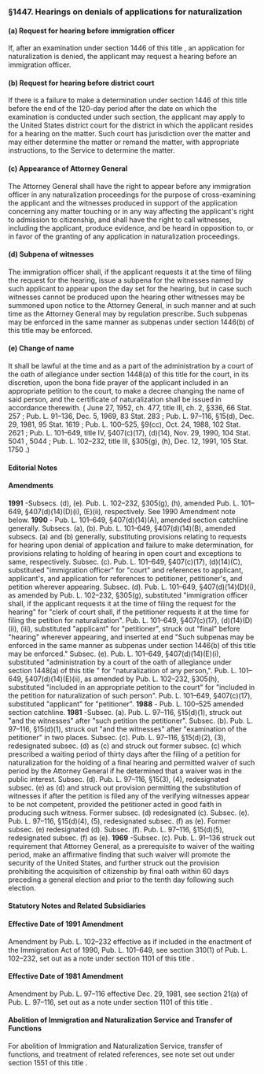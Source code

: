 <!--
url: https://uscode.house.gov/view.xhtml?req=granuleid:USC-prelim-title8-section1447&num=0&edition=prelim
date_accessed: 2024-07-28 23:46:02
-->
### §1447\. Hearings on denials of applications for naturalization
#### (a) Request for hearing before immigration officer
 If, after an examination under
 section 1446 of this title
 , an application for naturalization is denied, the applicant may request a hearing before an immigration officer.
#### (b) Request for hearing before district court
 If there is a failure to make a determination under
 section 1446 of this title
 before the end of the 120\-day period after the date on which the examination is conducted under such section, the applicant may apply to the United States district court for the district in which the applicant resides for a hearing on the matter. Such court has jurisdiction over the matter and may either determine the matter or remand the matter, with appropriate instructions, to the Service to determine the matter.
#### (c) Appearance of Attorney General
 The Attorney General shall have the right to appear before any immigration officer in any naturalization proceedings for the purpose of cross\-examining the applicant and the witnesses produced in support of the application concerning any matter touching or in any way affecting the applicant's right to admission to citizenship, and shall have the right to call witnesses, including the applicant, produce evidence, and be heard in opposition to, or in favor of the granting of any application in naturalization proceedings.
#### (d) Subpena of witnesses
 The immigration officer shall, if the applicant requests it at the time of filing the request for the hearing, issue a subpena for the witnesses named by such applicant to appear upon the day set for the hearing, but in case such witnesses cannot be produced upon the hearing other witnesses may be summoned upon notice to the Attorney General, in such manner and at such time as the Attorney General may by regulation prescribe. Such subpenas may be enforced in the same manner as subpenas under
 section 1446(b) of this title
 may be enforced.
#### (e) Change of name
 It shall be lawful at the time and as a part of the administration by a court of the oath of allegiance under
 section 1448(a) of this title
 for the court, in its discretion, upon the bona fide prayer of the applicant included in an appropriate petition to the court, to make a decree changing the name of said person, and the certificate of naturalization shall be issued in accordance therewith.
 (
 June 27, 1952, ch. 477, title III, ch. 2, §336,
 66 Stat. 257
 ;
 Pub. L. 91–136,
 Dec. 5, 1969,
 83 Stat. 283
 ;
 Pub. L. 97–116,
 §15(d), Dec. 29, 1981,
 95 Stat. 1619
 ;
 Pub. L. 100–525,
 §9(cc), Oct. 24, 1988,
 102 Stat. 2621
 ;
 Pub. L. 101–649,
 title IV, §407(c)(17\), (d)(14\), Nov. 29, 1990,
 104 Stat. 5041
 ,
 5044 
 ;
 Pub. L. 102–232,
 title III, §305(g), (h), Dec. 12, 1991,
 105 Stat. 1750
 .)
#### **Editorial Notes**
#### Amendments
**1991** 
 \-Subsecs. (d), (e).
 Pub. L. 102–232,
 §305(g), (h), amended
 Pub. L. 101–649,
 §407(d)(14\)(D)(i), (E)(ii), respectively. See 1990 Amendment note below.
**1990** 
 \-
 Pub. L. 101–649,
 §407(d)(14\)(A), amended section catchline generally.
 Subsecs. (a), (b).
 Pub. L. 101–649,
 §407(d)(14\)(B), amended subsecs. (a) and (b) generally, substituting provisions relating to requests for hearing upon denial of application and failure to make determination, for provisions relating to holding of hearing in open court and exceptions to same, respectively.
 Subsec. (c).
 Pub. L. 101–649,
 §407(c)(17\), (d)(14\)(C), substituted "immigration officer" for "court" and references to applicant, applicant's, and application for references to petitioner, petitioner's, and petition wherever appearing.
 Subsec. (d).
 Pub. L. 101–649,
 §407(d)(14\)(D)(i), as amended by
 Pub. L. 102–232,
 §305(g), substituted "immigration officer shall, if the applicant requests it at the time of filing the request for the hearing" for "clerk of court shall, if the petitioner requests it at the time for filing the petition for naturalization".
 Pub. L. 101–649,
 §407(c)(17\), (d)(14\)(D)(ii), (iii), substituted "applicant" for "petitioner", struck out "final" before "hearing" wherever appearing, and inserted at end "Such subpenas may be enforced in the same manner as subpenas under
 section 1446(b) of this title
 may be enforced."
 Subsec. (e).
 Pub. L. 101–649,
 §407(d)(14\)(E)(i), substituted "administration by a court of the oath of allegiance under
 section 1448(a) of this title
 " for "naturalization of any person,".
 Pub. L. 101–649,
 §407(d)(14\)(E)(ii), as amended by
 Pub. L. 102–232,
 §305(h), substituted "included in an appropriate petition to the court" for "included in the petition for naturalization of such person".
 Pub. L. 101–649,
 §407(c)(17\), substituted "applicant" for "petitioner".
**1988** 
 \-
 Pub. L. 100–525
 amended section catchline.
**1981** 
 \-Subsec. (a).
 Pub. L. 97–116,
 §15(d)(1\), struck out "and the witnesses" after "such petition the petitioner".
 Subsec. (b).
 Pub. L. 97–116,
 §15(d)(1\), struck out "and the witnesses" after "examination of the petitioner" in two places.
 Subsec. (c).
 Pub. L. 97–116,
 §15(d)(2\), (3\), redesignated subsec. (d) as (c) and struck out former subsec. (c) which prescribed a waiting period of thirty days after the filing of a petition for naturalization for the holding of a final hearing and permitted waiver of such period by the Attorney General if he determined that a waiver was in the public interest.
 Subsec. (d).
 Pub. L. 97–116,
 §15(3\), (4\), redesignated subsec. (e) as (d) and struck out provision permitting the substitution of witnesses if after the petition is filed any of the verifying witnesses appear to be not competent, provided the petitioner acted in good faith in producing such witness. Former subsec. (d) redesignated (c).
 Subsec. (e).
 Pub. L. 97–116,
 §15(d)(4\), (5\), redesignated subsec. (f) as (e). Former subsec. (e) redesignated (d).
 Subsec. (f).
 Pub. L. 97–116,
 §15(d)(5\), redesignated subsec. (f) as (e).
**1969** 
 \-Subsec. (c).
 Pub. L. 91–136
 struck out requirement that Attorney General, as a prerequisite to waiver of the waiting period, make an affirmative finding that such waiver will promote the security of the United States, and further struck out the provision prohibiting the acquisition of citizenship by final oath within 60 days preceding a general election and prior to the tenth day following such election.
#### **Statutory Notes and Related Subsidiaries**
#### Effective Date of 1991 Amendment
 Amendment by
 Pub. L. 102–232
 effective as if included in the enactment of the Immigration Act of 1990,
 Pub. L. 101–649,
 see section 310(1\) of
 Pub. L. 102–232,
 set out as a note under
 section 1101 of this title
 .
#### Effective Date of 1981 Amendment
 Amendment by
 Pub. L. 97–116
 effective Dec. 29, 1981, see section 21(a) of
 Pub. L. 97–116,
 set out as a note under
 section 1101 of this title
 .
#### Abolition of Immigration and Naturalization Service and Transfer of Functions
 For abolition of Immigration and Naturalization Service, transfer of functions, and treatment of related references, see note set out under
 section 1551 of this title
 .
